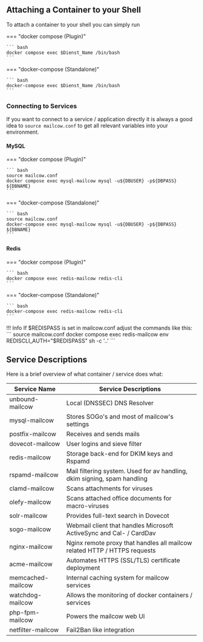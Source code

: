 ## Attaching a Container to your Shell

To attach a container to your shell you can simply run

=== "docker compose (Plugin)"

    ``` bash
    docker compose exec $Dienst_Name /bin/bash
    ```

=== "docker-compose (Standalone)"

    ``` bash
	docker-compose exec $Dienst_Name /bin/bash
    ```

### Connecting to Services

If you want to connect to a service / application directly it is always a good idea to `source mailcow.conf` to get all relevant variables into your environment.

#### MySQL

=== "docker compose (Plugin)"

    ``` bash
    source mailcow.conf
    docker compose exec mysql-mailcow mysql -u${DBUSER} -p${DBPASS} ${DBNAME}
    ```

=== "docker-compose (Standalone)"

    ``` bash
    source mailcow.conf
    docker-compose exec mysql-mailcow mysql -u${DBUSER} -p${DBPASS} ${DBNAME}
    ```

#### Redis

=== "docker compose (Plugin)"

    ``` bash
    docker compose exec redis-mailcow redis-cli
    ```

=== "docker-compose (Standalone)"

    ``` bash
	docker-compose exec redis-mailcow redis-cli
    ```

!!! Info
    If $REDISPASS is set in mailcow.conf adjust the commands like this:
    ```
    source mailcow.conf
    docker compose exec redis-mailcow env REDISCLI_AUTH="$REDISPASS" sh -c '..'
    ```

## Service Descriptions

Here is a brief overview of what container / service does what:

| Service Name      | Service Descriptions                                                      |
| ----------------- | ------------------------------------------------------------------------- |
| unbound-mailcow   | Local (DNSSEC) DNS Resolver                                               |
| mysql-mailcow     | Stores SOGo's and most of mailcow's settings                              |
| postfix-mailcow   | Receives and sends mails                                                  |
| dovecot-mailcow   | User logins and sieve filter                                              |
| redis-mailcow     | Storage back-end for DKIM keys and Rspamd                                 |
| rspamd-mailcow    | Mail filtering system. Used for av handling, dkim signing, spam handling  |
| clamd-mailcow     | Scans attachments for viruses                                             |
| olefy-mailcow     | Scans attached office documents for macro-viruses                         |
| solr-mailcow      | Provides full-text search in Dovecot                                      |
| sogo-mailcow      | Webmail client that handles Microsoft ActiveSync and Cal- / CardDav       |
| nginx-mailcow     | Nginx remote proxy that handles all mailcow related HTTP / HTTPS requests |
| acme-mailcow      | Automates HTTPS (SSL/TLS) certificate deployment                          |
| memcached-mailcow | Internal caching system for mailcow services                              |
| watchdog-mailcow  | Allows the monitoring of docker containers / services                     |
| php-fpm-mailcow   | Powers the mailcow web UI                                                 |
| netfilter-mailcow | Fail2Ban like integration                                                 |
